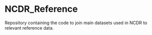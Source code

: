 # NCDR_Reference
Repository containing the code to join main datasets used in NCDR to relevant reference data.
